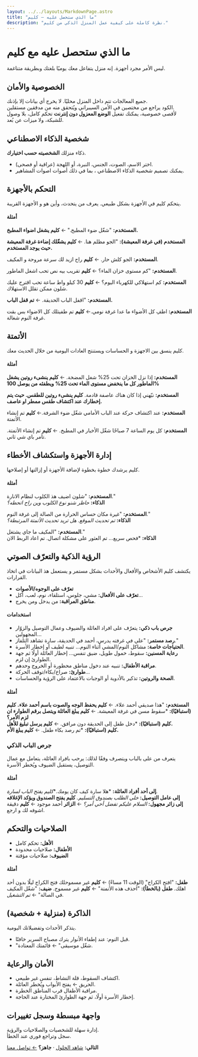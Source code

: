 ```yaml
---
layout: ../../layouts/MarkdownPage.astro
title: "ما الذي ستحصل عليه — كليم"
description: "نظرة كاملة على كيفية عمل المنزل الذكي من كليم."
---
```



# ما الذي ستحصل عليه مع كليم

ليس الأمر مجرد أجهزة. إنه منزل يتفاعل معك يوميًا بلغتك وبطريقة متناغمة.
## الخصوصية والأمان  
جميع المعالجات تتم داخل المنزل محليًا. لا يخرج أي بيانات إلا بإذنك.  
الكود يراجع من مختصين في الأمن السيبراني ويُتحقق منه من مدققين مستقلين.  
لأقصى خصوصية، يمكنك تفعيل **الوضع المعزول دون إنترنت** تحكم كامل، بلا وصول للشبكة، ولا ميزات عن بُعد.  



## شخصية الذكاء الاصطناعي  
ذكاء منزلك **الشخصيته حسب اختيارك**.
- اختر الاسم، الصوت، الجنس، النبرة، أو اللهجة (عراقية أو فصحى).  
- يمكنك تصميم شخصية الذكاء الاصطناعي ، بما في ذلك أصوات اصوات المشاهير.  

## التحكم بالأجهزة  
يتحكم كليم في الأجهزة بشكل طبيعي. يعرف من يتحدث، وأين هو و الأجهزة القريبة.  

#### أمثلة  
**المستخدم:** "شغّل ضوء المطبخ."  ← **كليم يشغل اضواء المطبخ.**  

**المستخدم (في غرفة المعيشة):** "الجو مظلم هنا. ← **كليم يشغّلك إضاءة غرفة المعيشة حيث يوجد المستخدم.**  

**المستخدم:** الجو كلش حار. ← **كليم** راح ازيد لك سرعة مروحة و المكيف.

**المستخدم:** "كم مستوى خزان الماء؟ ← **كليم** تقريب بيه نص تحب اشغل الماطور.

**المستخدم:** كم استهلاكي للكهرباء اليوم؟ ←  **كليم** 30 كيلو واط ساعة تحب اقترح عليك شلون ممكن تقلل الاستهلاك. 

**المستخدم:** "اقفل الباب الحديقة. ←  **تم قفل الباب.**

**المستخدم:** اطفِ كل الأضواء ما عدا غرفة نومي.← **كليم** تم  طفيتلك كل الاضواء بس بقت غرفة النوم شغالة.



## الأتمتة
كليم ينسق بين الاجهزة و الحساسات ويستنتج العادات اليومية من خلال الحديث معك.

#### أمثلة  
**المستخدم:** إذا نزل الخزان تحت 25% شغل المضخة. ← **كليم ينشىء  روتين يشغل الماطور كل ما ينخفض مستوى  الماء تحت 25% ويطفئه من يوصل 100%**

**المستخدم:** نبّهني إذا كان هناك عاصفة قادمة. **كليم ينشىء روتين للطقس. حيث يتم  إخطارك عند اكتشاف طقس ممطر او عاصف.**  

**المستخدم:** عند اكتشاف حركة عند الباب الأمامي شغّل ضوء الشرفة.←  **كليم** تم إنشاء الأتمتة.

**المستخدم:** كل يوم الساعة 7 صباحًا شغّل الأخبار في المطبخ. ← **كليم** تم إنشاء الأتمتة. تأمر باي شي ثاني.



## إدارة الأجهزة واستكشاف الأخطاء  
كليم يرشدك خطوة بخطوة لإضافة الأجهزة أو إزالتها أو إصلاحها.  

#### أمثلة  
**المستخدم:** "شلون اضيف هذ الكلوب لنظام الانارة."  
**الذكاء:** *حاظر شنو نوع الكلوب وين راح اتحطه؟*  

**المستخدم:** "غيرة مكان حساس الحرارة من الصالة إلى غرفة النوم."  
**الذكاء:** *تم تحديث الموقع. هل تريد تحديث الأتمتة المرتبطة؟*  

**المستخدم:** "المكيف ما جاي يشتغل."  
**الذكاء:** *فحص سريع… تم العثور على مشكلة اتصال. تم اعاد الربط الان


## الرؤية الذكية والتعرّف الصوتي  
يكتشف كليم الأشخاص والأفعال والأحداث بشكل مستمر و يستعمل هذ البيانات في اتخاذ القرارات.  

- **تعرّف على الوجوه/الأصوات**  
- **تعرّف على الأفعال:** مشي، جلوس، استلقاء، نوم، لعب، أكل…  
- **مناطق المراقبة:** من يدخل ومن يخرج.  

#### استخدامات  
- **جرص باب ذكي:** يتعرّف على افراد العائلة والضيوف وعمال التوصيل والزوّار المجهولين…  
- **رصد مستمر:** "علي في غرفته يدرس، أحمد في الحديقة، سارة تشاهد التلفاز."  
- **الحتياجات خاصة:** مشاكل النوم/المشي أثناء النوم… تنبيه لطيف أو إخطار الأسرة.  
- **رعاية المسنين:** سقوط، خمول طويل، ضيق تنفس… إخطار العائلة أولًا ثم جهة الطوارئ إن لزم.  
- **مراقبة الأطفال:** تنبيه عند دخول مناطق محظورة أو الخروج وحدهم.  
- **طوارئ:** صراخ/بكاء/توقف الحركة…  
- **الصحة والروتين:** تذكير بالأدوية أو الوجبات بالاعتماد على الرؤية والحساسات.  

#### أمثلة  
**المستخدم:** "هذا صديقي أحمد علاء. ←  **كليم يحفظ الوجه والصوت باسم أحمد علاء.**
**كليم (استباقيًا):** *سقوط مسن في غرفة المعيشة. ←  **كليم يبلغ العائلة ويتصل برقم الطوارء ان لزم الأمر؟**  
**كليم (استباقيًا):** *دخل طفل إلى الحديقة دون مرافق. ← **كليم يرسل تبليغ للأهل.**  
**كليم (استباقيًا):** *تم رصد بكاء طفل. ← **كليم يبلغ الأم.**  
### جرص الباب الذكي  
يتعرف من على بالباب ويتصرف وفقًا لذلك: يرحب بافراد العائلة، يتعامل مع عمال التوصيل، يستقبل الضيوف ويُخطر الأسرة.  

#### أمثلة  
**إلى أحد أفراد العائلة:** *هلا سارة كيف كان يومك.**كليم يفتح الباب لسارة.*  
**إلى عامل التوصيل:** *خلي الطلب بصندوق التسليم.* **كليم يفتح الصندوق ويؤكد الإغلاقه**  
**إلى زائر مجهول:** *السلام عليكم تفضل أخي أمر؟* ← **الزائر**  أحمد موجود ← **كليم** دقيقة اشوفه لك و ارجع. 



## الصلاحيات والتحكم  
- **الأهل:** تحكم كامل  
- **الأطفال:** صلاحيات محدودة  
- **الضيوف:** صلاحيات مؤقتة  

#### أمثلة  
**طفل:** "افتح الكراج" (الوقت 11 مساءً) ← **كليم** غير مسموحلك فتح الكراج ليلًا بدون أحد اهلك.
**طفل (بالخطأ):** "احذف هذه الأتمتة" ← **كليم** غير مسموح. 
**ضيف:** "شغّل المكيف في الصالة" ← *تم التشغيل.*  



## الذاكرة (منزلية + شخصية)  
يتذكر الأحداث وتفضيلاتك اليومية.  
- قبل النوم: عند إطفاء الأنوار يترك مصباح السرير خافتًا.  
- "شغّل موسيقى" ← قائمتك المعتادة.  



## الأمان والرعاية  
- اكتشاف السقوط، قلة النشاط، تنفس غير طبيعي.  
- الحريق ← يفتح الأبواب ويُخطر العائلة.  
- مراقبة الأطفال قرب المناطق الخطرة.  
- إخطار الأسرة أولًا، ثم جهة الطوارئ المختارة عند الحاجة.  



## واجهة مبسطة وسجل تغييرات  
إدارة سهلة للشخصيات والصلاحيات والرؤية.  
سجل وتراجع فوري عند الخطأ.  



**التالي:** [ شاهد الحلول](/ar/solutions) · **جاهز؟** [← تواصل معنا](/ar/contact)
